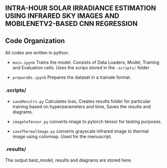 ## INTRA-HOUR SOLAR IRRADIANCE ESTIMATION USING INFRARED SKY IMAGES AND MOBILENETV2-BASED CNN REGRESSION

## Code Organization
All codes are written in python.

* `main.ipynb` Trains the model. Consists of Data Loaders, Model, Training and Evaluation cells. Uses the scrips stored in the `.scripts/` folder

* `prepareDs.ipynb` Prepares the dataset in a trainale format.
### .scripts/
* `saveResults.py` Calculates loss, Creates results folder for particular training based on hyperparameters and time, Saves the results and diagrams.

* `imagetoTensor.py` converts image to pytorch tensor for testing purposes.

* `saveThermalImage.py` converts grayscale infrared image to thermal image using colormap. Used for the menuscript.

### .results/
The output best_model, results and diagrams are stored here.





